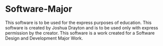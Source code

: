 # Software-Major
This software is to be used for the express purposes of education.
This software is created by Joshua Drayton and is to be used only with express permission by the creator.
This software is a work created for a Software Design and Development Major Work.
